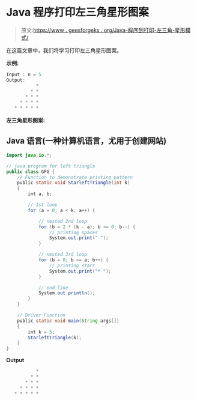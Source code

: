 # Java 程序打印左三角星形图案

> 原文:[https://www . geesforgeks . org/Java-程序到打印-左三角-星形模式/](https://www.geeksforgeeks.org/java-program-to-print-left-triangle-star-pattern/)

在这篇文章中，我们将学习打印左三角星形图案。

**示例:**

```java
Input : n = 5
Output: 
           * 
         * * 
       * * * 
     * * * * 
   * * * * * 
```

**左三角星形图案:**

## Java 语言(一种计算机语言，尤用于创建网站)

```java
import java.io.*;

// java program for left triangle
public class GFG {
    // Function to demonstrate printing pattern
    public static void StarleftTriangle(int k)
    {
        int a, b;

        // 1st loop
        for (a = 0; a < k; a++) {

            // nested 2nd loop
            for (b = 2 * (k - a); b >= 0; b--) {
                // printing spaces
                System.out.print(" ");
            }

            // nested 3rd loop
            for (b = 0; b <= a; b++) {
                // printing stars
                System.out.print("* ");
            }

            // end-line
            System.out.println();
        }
    }

    // Driver Function
    public static void main(String args[])
    {
        int k = 5;
        StarleftTriangle(k);
    }
}
```

**Output**

```java
           * 
         * * 
       * * * 
     * * * * 
   * * * * * 
```